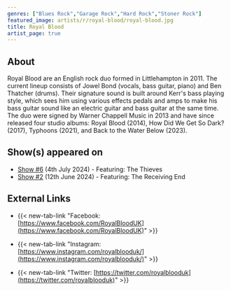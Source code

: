 ```yaml
---
genres: ["Blues Rock","Garage Rock","Hard Rock","Stoner Rock"]
featured_image: artists/r/royal-blood/royal-blood.jpg
title: Royal Blood
artist_page: true
---
```

## About

Royal Blood are an English rock duo formed in Littlehampton in 2011. The current lineup consists of Jowel Bond (vocals, bass guitar, piano) and Ben Thatcher (drums). Their signature sound is built around Kerr's bass playing style, which sees him using various effects pedals and amps to make his bass guitar sound like an electric guitar and bass guitar at the same time. The duo were signed by Warner Chappell Music in 2013 and have since released four studio albums: Royal Blood (2014), How Did We Get So Dark? (2017),  Typhoons (2021), and Back to the Water Below (2023).

## Show(s) appeared on

- [Show #6](/shows/featuring-the-thieves/) (4th July 2024) - Featuring: The Thieves
- [Show #2](/shows/featuring-the-receiving-end/) (12th June 2024) - Featuring: The Receiving End

## External Links

- {{< new-tab-link "Facebook: [https://www.facebook.com/RoyalBloodUK](https://www.facebook.com/RoyalBloodUK)" >}}

- {{< new-tab-link "Instagram: [https://www.instagram.com/royalblooduk/](https://www.instagram.com/royalblooduk/)" >}}

- {{< new-tab-link "Twitter: [https://twitter.com/royalblooduk](https://twitter.com/royalblooduk)" >}}


